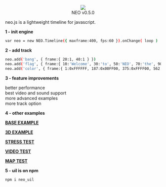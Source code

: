 <p align="center"><a href="http://lo-th.github.io/neo/"><img src="http://lo-th.github.io/neo/examples/assets/neo.jpg"/></a><br>NEO v0.5.0</p>

neo.js is a lightweight timeline for javascript.

**1 - init engine**
```sh
var neo = new NEO.Timeline({ maxframe:400, fps:60 }).onChange( loop )
```
**2 - add track**
```sh
neo.add('bang', { frame:{ 20:1, 40:1 } })
neo.add('flag', { frame:{ 10:'Welcome', 30:'to', 50:'NEO', 70:'the', 90:'ultimate', 110:'timeline' } })
neo.add('color', { frame:{ 1:0xFFFFFF, 187:0x00FF00, 375:0xFFFF00, 562:0xFF0000, 740:0xFFFFFF } })
```
**3 - feature improvements**

better performance<br>
best video and sound support<br>
more advanced examples<br>
more track option

**4 - other examples**

[**BASE EXAMPLE**](http://lo-th.github.io/neo/index.html)

[**3D EXAMPLE**](http://lo-th.github.io/neo/examples/neo_3d.html)

[**STRESS TEST**](http://lo-th.github.io/neo/examples/neo_stress.html)

[**VIDEO TEST**](http://lo-th.github.io/neo/examples/neo_video.html)

[**MAP TEST**](http://lo-th.github.io/neo/examples/neo_sound.html)

**5 - uil is on npm**
```sh
npm i neo_uil